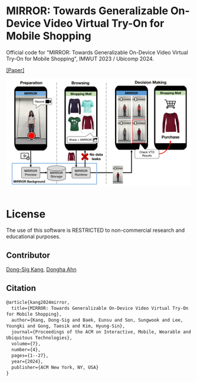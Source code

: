 # MIRROR: Towards Generalizable On-Device Video Virtual Try-On for Mobile Shopping

Official code for "MIRROR: Towards Generalizable On-Device Video Virtual Try-On for Mobile Shopping", IMWUT 2023 / Ubicomp 2024.

[[Paper]](https://dl.acm.org/doi/abs/10.1145/3631420)

<div align="center">
  <img src="images/mirror.png" width="500"><br><br>
</div>

# License
The use of this software is RESTRICTED to non-commercial research and educational purposes.

## Contributor
[Dong-Sig Kang](https://github.com/Ds-Kang), [Dongha Ahn](https://github.com/2019dahn)

## Citation
``` 
@article{kang2024mirror,
  title={MIRROR: Towards Generalizable On-Device Video Virtual Try-On for Mobile Shopping},
  author={Kang, Dong-Sig and Baek, Eunsu and Son, Sungwook and Lee, Youngki and Gong, Taesik and Kim, Hyung-Sin},
  journal={Proceedings of the ACM on Interactive, Mobile, Wearable and Ubiquitous Technologies},
  volume={7},
  number={4},
  pages={1--27},
  year={2024},
  publisher={ACM New York, NY, USA}
}
```